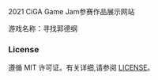 2021 CiGA Game Jam参赛作品展示网站

游戏名称：寻找郭德纲

### License

遵循 MIT 许可证。有关详细,请参阅 [LICENSE](https://github.com/ashora/ashora.github.io/blob/master/LICENSE)。

